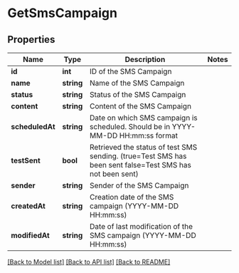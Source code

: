# GetSmsCampaign

## Properties
Name | Type | Description | Notes
------------ | ------------- | ------------- | -------------
**id** | **int** | ID of the SMS Campaign | 
**name** | **string** | Name of the SMS Campaign | 
**status** | **string** | Status of the SMS Campaign | 
**content** | **string** | Content of the SMS Campaign | 
**scheduledAt** | **string** | Date on which SMS campaign is scheduled. Should be in YYYY-MM-DD HH:mm:ss format | 
**testSent** | **bool** | Retrieved the status of test SMS sending. (true&#x3D;Test SMS has been sent  false&#x3D;Test SMS has not been sent) | 
**sender** | **string** | Sender of the SMS Campaign | 
**createdAt** | **string** | Creation date of the SMS campaign (YYYY-MM-DD HH:mm:ss) | 
**modifiedAt** | **string** | Date of last modification of the SMS campaign (YYYY-MM-DD HH:mm:ss) | 

[[Back to Model list]](../README.md#documentation-for-models) [[Back to API list]](../README.md#documentation-for-api-endpoints) [[Back to README]](../README.md)


